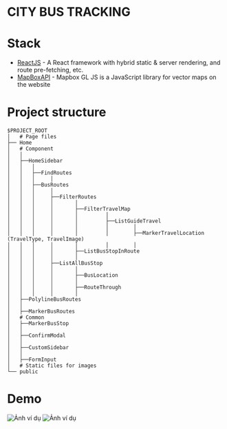# CITY BUS TRACKING

# Stack

- [ReactJS](https://reactjs.org/) - A React framework with hybrid static & server rendering, and route pre-fetching, etc.
- [MapBoxAPI](https://www.mapbox.com/) - Mapbox GL JS is a JavaScript library for vector maps on the website

# Project structure

```
$PROJECT_ROOT
│   # Page files
├── Home
│   # Component
│   │
│   ├──HomeSidebar
│   │   │
│   │   ├──FindRoutes
│   │   │     │
│   │   ├──BusRoutes
│   │   │     │
│   │   │     ├──FilterRoutes
│   │   │     │       │
│   │   │     │       ├──FilterTravelMap
│   │   │     │       │         │
│   │   │     │       │         ├──ListGuideTravel
│   │   │     │       │         │        │
│   │   │     │       │         │        ├──MarkerTravelLocation (TravelType, TravelImage)
│   │   │     │       │         │        │
│   │   │     │       ├──ListBusStopInRoute
│   │   │     │       │
│   │   │     ├──ListAllBusStop
│   │   │     │       │
│   │   │     │       ├──BusLocation
│   │   │     │       │
│   │   │     │       ├──RouteThrough
│   │   │     │       │
│   ├──PolylineBusRoutes
│   │
│   ├──MarkerBusRoutes
│   # Common
│   ├──MarkerBusStop
│   │
│   ├──ConfirmModal
│   │
│   ├──CustomSidebar
│   │
│   ├──FormInput
│   # Static files for images
└── public
```

# Demo

![Ảnh ví dụ](https://github.com/thairyo/city-bus-tracking/blob/master/documents/danabus-routes.gif)
![Ảnh ví dụ](https://github.com/thairyo/city-bus-tracking/blob/master/documents/danabus-directions.gif)
